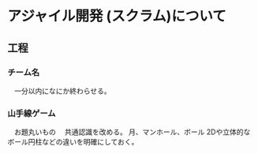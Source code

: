 # アジャイル開発 (スクラム)について

## 工程
### チーム名
　一分以内になにか終わらせる。
### 山手線ゲーム
　お題丸いもの
 　共通認識を改める。
  月、マンホール、ボール
  2Dや立体的なボール円柱などの違いを明確にしておく。

